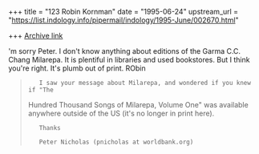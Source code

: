 +++
title = "123 Robin Kornman"
date = "1995-06-24"
upstream_url = "https://list.indology.info/pipermail/indology/1995-June/002670.html"

+++
[Archive link](https://list.indology.info/pipermail/indology/1995-June/002670.html)

'm sorry Peter. I don't know anything about editions of the Garma C.C. Chang
Milarepa. It is plentiful in libraries and used bookstores. But I think
you're right. It's plumb out of print. RObin
>        I saw your message about Milarepa, and wondered if you knew if "The
>Hundred Thousand Songs of Milarepa, Volume One" was available anywhere outside
>of the US (it's no longer in print here).
>
>        Thanks
>
>        Peter Nicholas (pnicholas at worldbank.org)
>
>
>






